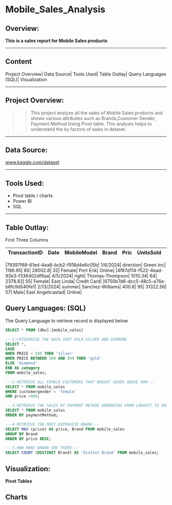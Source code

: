 # Mobile_Sales_Analysis
## Overview:
__This is a sales report for Mobile Sales products__ 

---
## Content
Project Overview| Data Source| Tools Used| Table Outlay| Query Languages (SQL)| Visualization

---

## Project Overview:
> > This project analyze all the sales of Mobile Sales products and shows various attributes such as Brands,Customer Gender,
Payment Method Using Pivot table. This analysis helps to understand the ky factors of sales in dataset.

---

## Data Source:
www.kaggle.com/dataset

---

## Tools Used:
+ Pivot table / charts
+ Power BI 
+ SQL
  
---

## Table Outlay:
First Three Columns

|TransactionID|	Date|	MobileModel|	Brand|	Pric|	UnitsSold|	TotalRevenue|	CustomerAge|	CustomerGender|	Location|	PaymentMethod|
|------|------|------|------|------|-----|------|------|------|------|------|

|79397f68-61ed-4ea8-bcb2-f918d4e6c05b|	1/6/2024|	direction|	Green Inc|	1196.95|	85|	28002.8|	32|	Female|	Port Erik|	Online|
|4f87d114-f522-4ead-93e3-f336402df6aa|	4/5/2024|	right|	Thomas-Thompson|	1010.34|	64|	2378.82|	55|	Female|	East Linda|	Credit Card|
|6750b7d6-dcc5-48c5-a76a-b6fc9d540fe1|	2/13/2024|	summer|	Sanchez-Williams|	400.8|	95|	31322.56|	57|	Male|	East Angelicastad|	Online|

## Query Languages: (SQL)
The Query Language to retrieve record is displayed below

```SQL
SELECT * FROM [dbo].[mobile_sales]

---1.CATEGORIZE THE DATA INOT GOLD,SILVER AND DIAMOND
SELECT *,
CASE
WHEN PRICE < 500 THEN 'silver'
WHEN PRICE BETWEEN 500 AND 999 THEN 'gold'
ELSE 'diamond'
END AS category
FROM mobile_sales;

---2.RETRIEVE ALL FEMALE CUSTOMERS THAT BOUGHT GOODS ABOVE 900---
SELECT * FROM mobile_sales
WHERE customergender = 'female'
AND price >900;

---3.RETRIEVE THE SALES BY PAYMENT METHOD ARRANGING FROM LARGEST TO SMALLEST AMOUNT---
SELECT * FROM mobile_sales
ORDER BY paymentMethod;

---4.RETRIEVE THE MOST EXPENSIVE BRAND---
SELECT MAX (price) AS price, Brand FROM mobile_sales
GROUP BY Brand
ORDER BY price DESC;

---5.HOW MANY BRAND SRE THERE---
SELECT COUNT (DISTINCT Brand) AS 'Distint Brand' FROM mobile_sales;
```
## Visualization:
__Pivot Tables__

## Charts






















